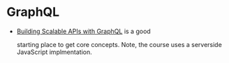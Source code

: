 # GraphQL

* [Building Scalable APIs with GraphQL](https://app.pluralsight.com/library/courses/graphql-scalable-apis/) is a good

  starting place to get core concepts. Note, the course uses a serverside JavaScript implmentation.

